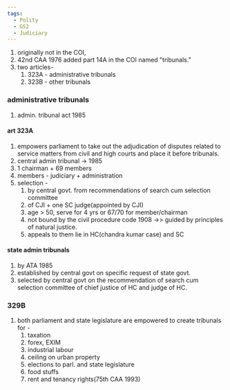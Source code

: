 ```yaml
---
tags:
  - Polity
  - GS2
  - Judiciary
---
```

1. originally not in the COI, 
2. 42nd CAA 1976 added part 14A in the COI named "tribunals."
3. two articles-
	1. 323A - administrative tribunals
	2. 323B - other tribunals
### administrative tribunals
1. admin. tribunal act 1985
#### art 323A
1. empowers parliament to take out the adjudication of disputes related to service matters from civil and high courts and place it before tribunals.
2. central admin tribunal -> 1985
3. 1 chairman + 69 members
4. members - judiciary + administration
5. selection - 
	1. by central govt. from recommendations of search cum selection committee
	2. of CJI + one SC judge(appointed by CJI)
	3. age > 50, serve for 4 yrs or 67/70 for member/chairman
	4. not bound by the civil procedure code 1908 ->> guided by principles of natural justice.
	5. appeals to them lie in HC(chandra kumar case) and SC
#### state admin tribunals
1. by ATA 1985 
2. established by central govt on specific request of state govt.
3. selected by central govt on the recommendation of search cum selection committee of chief justice of HC and judge of HC.

### 329B
1. both parliament and state legislature are empowered to create tribunals for -
	1. taxation
	2. forex, EXIM
	3. industrial labour
	4. ceiling on urban property
	5. elections to parl. and state legislature
	6. food stuffs
	7. rent and tenancy rights(75th CAA 1993)